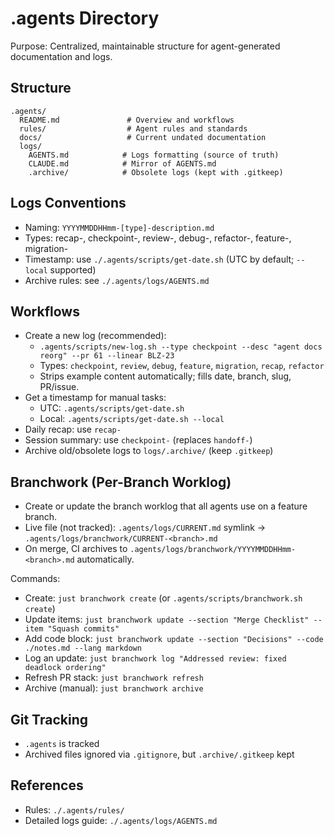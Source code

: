 # .agents Directory

Purpose: Centralized, maintainable structure for agent-generated documentation and logs.

## Structure
```
.agents/
  README.md               # Overview and workflows
  rules/                  # Agent rules and standards
  docs/                   # Current undated documentation
  logs/
    AGENTS.md            # Logs formatting (source of truth)
    CLAUDE.md            # Mirror of AGENTS.md
    .archive/            # Obsolete logs (kept with .gitkeep)
```

## Logs Conventions
- Naming: `YYYYMMDDHHmm-[type]-description.md`
- Types: recap-, checkpoint-, review-, debug-, refactor-, feature-, migration-
- Timestamp: use `./.agents/scripts/get-date.sh` (UTC by default; `--local` supported)
- Archive rules: see `./.agents/logs/AGENTS.md`

## Workflows
- Create a new log (recommended):
  - `.agents/scripts/new-log.sh --type checkpoint --desc "agent docs reorg" --pr 61 --linear BLZ-23`
  - Types: `checkpoint`, `review`, `debug`, `feature`, `migration`, `recap`, `refactor`
  - Strips example content automatically; fills date, branch, slug, PR/issue.
- Get a timestamp for manual tasks:
  - UTC: `.agents/scripts/get-date.sh`
  - Local: `.agents/scripts/get-date.sh --local`
- Daily recap: use `recap-`
- Session summary: use `checkpoint-` (replaces `handoff-`)
- Archive old/obsolete logs to `logs/.archive/` (keep `.gitkeep`)

## Branchwork (Per-Branch Worklog)
- Create or update the branch worklog that all agents use on a feature branch.
- Live file (not tracked): `.agents/logs/CURRENT.md` symlink → `.agents/logs/branchwork/CURRENT-<branch>.md`
- On merge, CI archives to `.agents/logs/branchwork/YYYYMMDDHHmm-<branch>.md` automatically.

Commands:
- Create: `just branchwork create` (or `.agents/scripts/branchwork.sh create`)
- Update items: `just branchwork update --section "Merge Checklist" --item "Squash commits"`
- Add code block: `just branchwork update --section "Decisions" --code ./notes.md --lang markdown`
- Log an update: `just branchwork log "Addressed review: fixed deadlock ordering"`
- Refresh PR stack: `just branchwork refresh`
- Archive (manual): `just branchwork archive`

## Git Tracking
- `.agents` is tracked
- Archived files ignored via `.gitignore`, but `.archive/.gitkeep` kept

## References
- Rules: `./.agents/rules/`
- Detailed logs guide: `./.agents/logs/AGENTS.md`